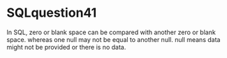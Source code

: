 # SQLquestion41
In SQL, zero or blank space can be compared with another zero or blank space. whereas one null may not be equal to another null. null means data might not be provided or there is no data.
